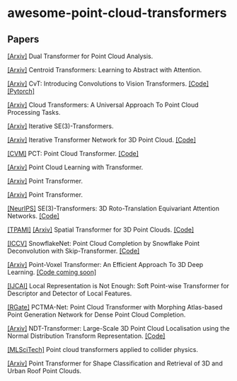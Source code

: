 # awesome-point-cloud-transformers

## Papers

[[Arxiv]](https://arxiv.org/pdf/2104.13044.pdf) Dual Transformer for Point Cloud Analysis.

[[Arxiv]](https://arxiv.org/pdf/2102.08606.pdf) Centroid Transformers: Learning to Abstract with Attention.

[[Arxiv]](https://arxiv.org/pdf/2103.15808.pdf) CvT: Introducing Convolutions to Vision Transformers. [[Code]](https://github.com/microsoft/CvT) [[Pytorch]](https://github.com/rishikksh20/convolution-vision-transformers)

[[Arxiv]](https://arxiv.org/pdf/2007.11679.pdf) Cloud Transformers: A Universal Approach To Point Cloud Processing Tasks. 

[[Arxiv]](https://arxiv.org/pdf/2102.13419.pdf) Iterative SE(3)-Transformers.

[[Arxiv]](https://arxiv.org/pdf/1811.11209.pdf) Iterative Transformer Network for 3D Point Cloud. [[Code]](https://github.com/wentaoyuan/it-net)

[[CVM]](https://link.springer.com/content/pdf/10.1007/s41095-021-0229-5.pdf) PCT: Point Cloud Transformer. [[Code]](https://github.com/MenghaoGuo/PCT)

[[Arxiv]](https://arxiv.org/pdf/2104.13636.pdf) Point Cloud Learning with Transformer.

[[Arxiv]](https://arxiv.org/pdf/2012.09164.pdf) Point Transformer.

[[Arxiv]](https://arxiv.org/pdf/2011.00931.pdf) Point Transformer.

[[NeurIPS]](https://proceedings.neurips.cc/paper/2020/file/15231a7ce4ba789d13b722cc5c955834-Paper.pdf) SE(3)-Transformers: 3D Roto-Translation Equivariant Attention Networks. [[Code]](https://github.com/FabianFuchsML/se3-transformer-public)

[[TPAMI]](https://ieeexplore-ieee-org.udel.idm.oclc.org/stamp/stamp.jsp?tp=&arnumber=9393615) [[Arxiv]](https://arxiv.org/pdf/1906.10887.pdf) Spatial Transformer for 3D Point Clouds. [[Code]](https://github.com/samaonline/spatial-transformer-for-3d-point-clouds)

[[ICCV]](https://arxiv.org/pdf/2108.04444.pdf) SnowflakeNet: Point Cloud Completion by Snowflake Point Deconvolution with
Skip-Transformer. [[Code]](https://github.com/AllenXiangX/SnowflakeNet)

[[Arxiv]](https://arxiv.org/pdf/2108.06076.pdf) Point-Voxel Transformer: An Efficient Approach To 3D Deep Learning. [[Code coming soon]](https://github.com/2020zhangcheng/PVT)

[[IJCAI]](https://www.ijcai.org/proceedings/2021/0159.pdf) Local Representation is Not Enough: Soft Point-wise Transformer for Descriptor and Detector of Local Features.

[[RGate]](https://www.researchgate.net/profile/Alexander-Perzylo/publication/353955048_PCTMA-Net_Point_Cloud_Transformer_with_Morphing_Atlas-based_Point_Generation_Network_for_Dense_Point_Cloud_Completion/links/611bd6930c2bfa282a50001d/PCTMA-Net-Point-Cloud-Transformer-with-Morphing-Atlas-based-Point-Generation-Network-for-Dense-Point-Cloud-Completion.pdf) PCTMA-Net: Point Cloud Transformer with Morphing Atlas-based Point Generation Network for Dense Point Cloud Completion.

[[Arxiv]](https://arxiv.org/pdf/2103.12292.pdf) NDT-Transformer: Large-Scale 3D Point Cloud Localisation using the Normal Distribution Transform Representation. [[Code]](https://github.com/dachengxiaocheng/NDT-Transformer)

[[MLSciTech]](https://iopscience.iop.org/article/10.1088/2632-2153/ac07f6/pdf) Point cloud transformers applied to collider physics.

[[Arxiv]](https://arxiv.org/pdf/2011.03921.pdf) Point Transformer for Shape Classification and Retrieval of 3D and Urban Roof Point Clouds.

